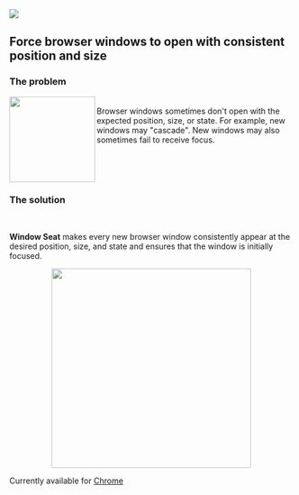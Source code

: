 <img src="http://hansifer.com/hosted-assets/window-seat/github-title-2.png">

## Force browser windows to open with consistent position and size

### The problem

<img height="152" align="left" src="http://hansifer.com/hosted-assets/window-seat/cascaded-windows-6.png"><br>
Browser windows sometimes don't open with the expected position, size, or state. For example, new windows may "cascade". New windows may also sometimes fail to receive focus.

<br>
<br>
<br>

### The solution
<br>

**Window Seat** makes every new browser window consistently appear at the desired position, size, and state and ensures that the window is initially focused.

<div align="center"><img height="354" src="http://hansifer.com/hosted-assets/window-seat/options-5.png"></div>

Currently available for [Chrome](https://chrome.google.com/webstore/detail/window-seat/ffapagmeaendpngophdffbjjcobilago)
